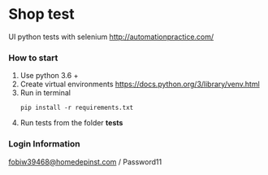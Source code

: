 # Shop test
UI python tests with selenium http://automationpractice.com/



### How to start
1. Use python 3.6 +
2. Create virtual environments https://docs.python.org/3/library/venv.html
3. Run in terminal 
    ```buildoutcfg
    pip install -r requirements.txt
    ```
4. Run tests from the folder **tests**


### Login Information
fobiw39468@homedepinst.com / Password11